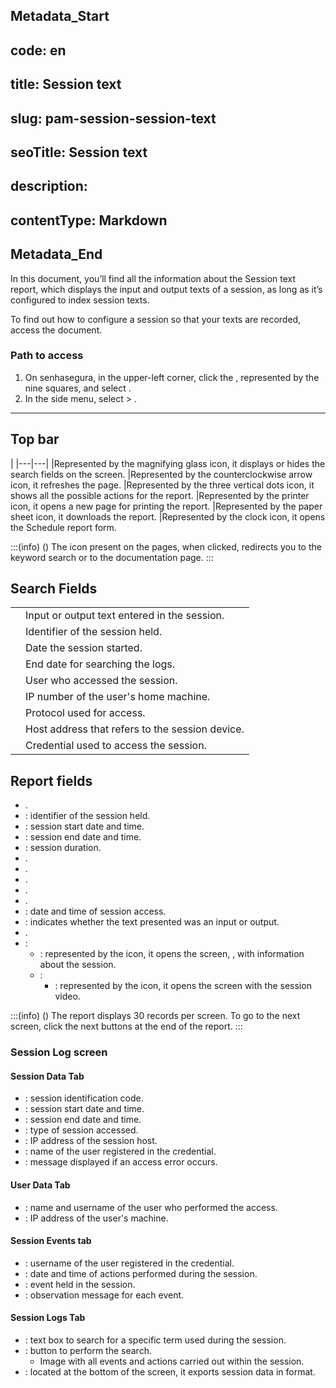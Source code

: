 ## Metadata_Start 
## code: en
## title: Session text 
## slug: pam-session-session-text 
## seoTitle: Session text 
## description:  
## contentType: Markdown 
## Metadata_End
In this document, you’ll find all the information about the Session text report, which displays the input and output texts of a session, as long as it’s configured to index session texts.

To find out how to configure a session so that your texts are recorded, access the  document.



### Path to access

1. On senhasegura, in the upper-left corner, click the , represented by the nine squares, and select .
2. In the side menu, select  > .

---
## Top bar
|
|---|---|
|Represented by the magnifying glass icon, it displays or hides the search fields on the screen.
|Represented by the counterclockwise arrow icon, it refreshes the page.
|Represented by the three vertical dots icon, it shows all the possible actions for the report.
|Represented by the printer icon, it opens a new page for printing the report.
|Represented by the paper sheet icon, it downloads the report.
|Represented by the clock icon, it opens the Schedule report form.

:::(info) ()
The  icon present on the pages, when clicked, redirects you to the keyword search or to the documentation page.
:::

## Search Fields
| | |
| ------------- | ---------------- |
|         | Input or output text entered in the session.             |
|     | Identifier of the session held.                          |
|  | Date the session started.                                |
|          | End date for searching the logs.                         |
|     | User who accessed the session.                           |
|        | IP number of the user's home machine.                    |
|       | Protocol used for access.                                |
|           | Host address that refers to the session device.          |
|    | Credential used to access the session.                   |


## Report fields

* .
* : identifier of the session held.
* : session start date and time.
* : session end date and time.
* : session duration.
* .
* .
* .
* .
* .
* : date and time of session access.
* : indicates whether the text presented was an input or output.
* .
* :
    * : represented by the  icon, it opens the screen, , with information about the session.
    * :
        * : represented by the  icon, it opens the screen with the session video.

:::(info) ()
The report displays 30 records per screen. To go to the next screen, click  the next buttons at the end of the report.
:::

### Session Log screen
#### Session Data Tab

* : session identification code.
* : session start date and time.
* : session end date and time.
* : type of session accessed.
* : IP address of the session host.
* : name of the user registered in the credential.
* : message displayed if an access error occurs.

#### User Data Tab
* : name and username of the user who performed the access.
* : IP address of the user's machine.

#### Session Events tab

* : username of the user registered in the credential.
* : date and time of actions performed during the session.
* : event held in the session.
* : observation message for each event.

#### Session Logs Tab

* : text box to search for a specific term used during the session.
* : button to perform the search.
    * Image with all events and actions carried out within the session.
* : located at the bottom of the screen, it exports session data in  format.
